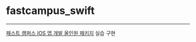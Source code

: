 # fastcampus_swift

---

[패스트 캠퍼스 IOS 앱 개발 올인원 패키지](https://fastcampus.co.kr/dev_online_iosapp) 실습 구현

